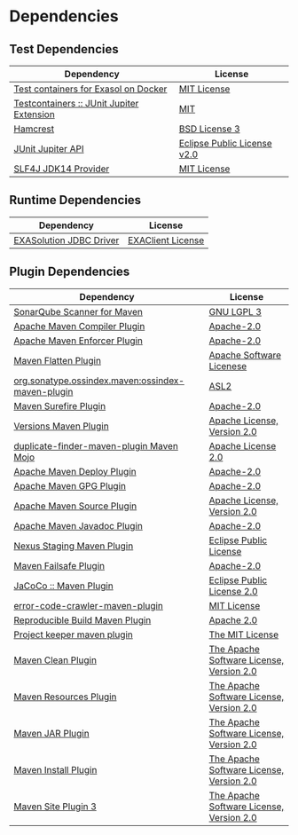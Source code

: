 <!-- @formatter:off -->
# Dependencies

## Test Dependencies

| Dependency                                     | License                          |
| ---------------------------------------------- | -------------------------------- |
| [Test containers for Exasol on Docker][0]      | [MIT License][1]                 |
| [Testcontainers :: JUnit Jupiter Extension][2] | [MIT][3]                         |
| [Hamcrest][4]                                  | [BSD License 3][5]               |
| [JUnit Jupiter API][6]                         | [Eclipse Public License v2.0][7] |
| [SLF4J JDK14 Provider][8]                      | [MIT License][9]                 |

## Runtime Dependencies

| Dependency                    | License                 |
| ----------------------------- | ----------------------- |
| [EXASolution JDBC Driver][10] | [EXAClient License][11] |

## Plugin Dependencies

| Dependency                                              | License                                        |
| ------------------------------------------------------- | ---------------------------------------------- |
| [SonarQube Scanner for Maven][12]                       | [GNU LGPL 3][13]                               |
| [Apache Maven Compiler Plugin][14]                      | [Apache-2.0][15]                               |
| [Apache Maven Enforcer Plugin][16]                      | [Apache-2.0][15]                               |
| [Maven Flatten Plugin][17]                              | [Apache Software Licenese][15]                 |
| [org.sonatype.ossindex.maven:ossindex-maven-plugin][18] | [ASL2][19]                                     |
| [Maven Surefire Plugin][20]                             | [Apache-2.0][15]                               |
| [Versions Maven Plugin][21]                             | [Apache License, Version 2.0][15]              |
| [duplicate-finder-maven-plugin Maven Mojo][22]          | [Apache License 2.0][23]                       |
| [Apache Maven Deploy Plugin][24]                        | [Apache-2.0][15]                               |
| [Apache Maven GPG Plugin][25]                           | [Apache-2.0][15]                               |
| [Apache Maven Source Plugin][26]                        | [Apache License, Version 2.0][15]              |
| [Apache Maven Javadoc Plugin][27]                       | [Apache-2.0][15]                               |
| [Nexus Staging Maven Plugin][28]                        | [Eclipse Public License][29]                   |
| [Maven Failsafe Plugin][30]                             | [Apache-2.0][15]                               |
| [JaCoCo :: Maven Plugin][31]                            | [Eclipse Public License 2.0][32]               |
| [error-code-crawler-maven-plugin][33]                   | [MIT License][34]                              |
| [Reproducible Build Maven Plugin][35]                   | [Apache 2.0][19]                               |
| [Project keeper maven plugin][36]                       | [The MIT License][37]                          |
| [Maven Clean Plugin][38]                                | [The Apache Software License, Version 2.0][19] |
| [Maven Resources Plugin][39]                            | [The Apache Software License, Version 2.0][19] |
| [Maven JAR Plugin][40]                                  | [The Apache Software License, Version 2.0][19] |
| [Maven Install Plugin][41]                              | [The Apache Software License, Version 2.0][19] |
| [Maven Site Plugin 3][42]                               | [The Apache Software License, Version 2.0][19] |

[0]: https://github.com/exasol/exasol-testcontainers/
[1]: https://github.com/exasol/exasol-testcontainers/blob/main/LICENSE
[2]: https://java.testcontainers.org
[3]: http://opensource.org/licenses/MIT
[4]: http://hamcrest.org/JavaHamcrest/
[5]: http://opensource.org/licenses/BSD-3-Clause
[6]: https://junit.org/junit5/
[7]: https://www.eclipse.org/legal/epl-v20.html
[8]: http://www.slf4j.org
[9]: http://www.opensource.org/licenses/mit-license.php
[10]: http://www.exasol.com
[11]: https://repo1.maven.org/maven2/com/exasol/exasol-jdbc/7.1.20/exasol-jdbc-7.1.20-license.txt
[12]: http://sonarsource.github.io/sonar-scanner-maven/
[13]: http://www.gnu.org/licenses/lgpl.txt
[14]: https://maven.apache.org/plugins/maven-compiler-plugin/
[15]: https://www.apache.org/licenses/LICENSE-2.0.txt
[16]: https://maven.apache.org/enforcer/maven-enforcer-plugin/
[17]: https://www.mojohaus.org/flatten-maven-plugin/
[18]: https://sonatype.github.io/ossindex-maven/maven-plugin/
[19]: http://www.apache.org/licenses/LICENSE-2.0.txt
[20]: https://maven.apache.org/surefire/maven-surefire-plugin/
[21]: https://www.mojohaus.org/versions/versions-maven-plugin/
[22]: https://basepom.github.io/duplicate-finder-maven-plugin
[23]: http://www.apache.org/licenses/LICENSE-2.0.html
[24]: https://maven.apache.org/plugins/maven-deploy-plugin/
[25]: https://maven.apache.org/plugins/maven-gpg-plugin/
[26]: https://maven.apache.org/plugins/maven-source-plugin/
[27]: https://maven.apache.org/plugins/maven-javadoc-plugin/
[28]: http://www.sonatype.com/public-parent/nexus-maven-plugins/nexus-staging/nexus-staging-maven-plugin/
[29]: http://www.eclipse.org/legal/epl-v10.html
[30]: https://maven.apache.org/surefire/maven-failsafe-plugin/
[31]: https://www.jacoco.org/jacoco/trunk/doc/maven.html
[32]: https://www.eclipse.org/legal/epl-2.0/
[33]: https://github.com/exasol/error-code-crawler-maven-plugin/
[34]: https://github.com/exasol/error-code-crawler-maven-plugin/blob/main/LICENSE
[35]: http://zlika.github.io/reproducible-build-maven-plugin
[36]: https://github.com/exasol/project-keeper/
[37]: https://github.com/exasol/project-keeper/blob/main/LICENSE
[38]: http://maven.apache.org/plugins/maven-clean-plugin/
[39]: http://maven.apache.org/plugins/maven-resources-plugin/
[40]: http://maven.apache.org/plugins/maven-jar-plugin/
[41]: http://maven.apache.org/plugins/maven-install-plugin/
[42]: http://maven.apache.org/plugins/maven-site-plugin/
